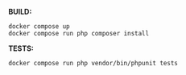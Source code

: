 **BUILD:**
```
docker compose up
docker compose run php composer install
```

**TESTS:**
```
docker compose run php vendor/bin/phpunit tests
```